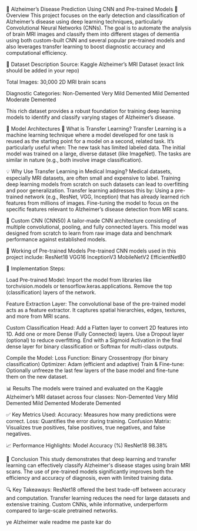 🧠 Alzheimer’s Disease Prediction Using CNN and Pre-trained Models
📘 Overview
This project focuses on the early detection and classification of Alzheimer’s disease using deep learning techniques, particularly Convolutional Neural Networks (CNNs). The goal is to automate the analysis of brain MRI images and classify them into different stages of dementia using both custom-built CNN and several popular pre-trained models and also leverages transfer learning to boost diagnostic accuracy and computational efficiency.

🧾 Dataset Description
Source: Kaggle Alzheimer’s MRI Dataset (exact link should be added in your repo)

Total Images: 30,000 2D MRI brain scans

Diagnostic Categories: 
Non-Demented
Very Mild Demented
Mild Demented
Moderate Demented

This rich dataset provides a robust foundation for training deep learning models to identify and classify varying stages of Alzheimer’s disease.

🧠 Model Architectures
🔁 What is Transfer Learning?
Transfer Learning is a machine learning technique where a model developed for one task is reused as the starting point for a model on a second, related task. It’s particularly useful when:
The new task has limited labeled data.
The initial model was trained on a large, diverse dataset (like ImageNet).
The tasks are similar in nature (e.g., both involve image classification).

💡 Why Use Transfer Learning in Medical Imaging?
Medical datasets, especially MRI datasets, are often small and expensive to label. Training deep learning models from scratch on such datasets can lead to overfitting and poor generalization. Transfer learning addresses this by:
Using a pre-trained network (e.g., ResNet, VGG, Inception) that has already learned rich features from millions of images.
Fine-tuning the model to focus on the specific features relevant to Alzheimer’s disease detection from MRI scans.

🔨 Custom CNN (CNN50)
A tailor-made CNN architecture consisting of multiple convolutional, pooling, and fully connected layers. This model was designed from scratch to learn from raw image data and benchmark performance against established models.

🧠 Working of Pre-trained Models
Pre-trained CNN models used in this project include:
ResNet18
VGG16
InceptionV3
MobileNetV2
EfficientNetB0

🔧 Implementation Steps:

Load Pre-trained Model:
Import the model from libraries like torchvision.models or tensorflow.keras.applications.
Remove the top (classification) layers of the network.

Feature Extraction Layer:
The convolutional base of the pre-trained model acts as a feature extractor.
It captures spatial hierarchies, edges, textures, and more from MRI scans.

Custom Classification Head:
Add a Flatten layer to convert 2D features into 1D.
Add one or more Dense (Fully Connected) layers.
Use a Dropout layer (optional) to reduce overfitting.
End with a Sigmoid Activation in the final dense layer for binary classification or Softmax for multi-class outputs.

Compile the Model:
Loss Function: Binary Crossentropy (for binary classification)
Optimizer: Adam (efficient and adaptive)
Train & Fine-tune:
Optionally unfreeze the last few layers of the base model and fine-tune them on the new dataset.

📊 Results
The models were trained and evaluated on the Kaggle Alzheimer’s MRI dataset across four classes:
Non-Demented
Very Mild Demented
Mild Demented
Moderate Demented

✅ Key Metrics Used:
Accuracy: Measures how many predictions were correct.
Loss: Quantifies the error during training.
Confusion Matrix: Visualizes true positives, false positives, true negatives, and false negatives.

📈 Performance Highlights:
Model	       Accuracy (%)
ResNet18         98.38%


🧾 Conclusion
This study demonstrates that deep learning and transfer learning can effectively classify Alzheimer's disease stages using brain MRI scans. The use of pre-trained models significantly improves both the efficiency and accuracy of diagnosis, even with limited training data.

🔍 Key Takeaways:
ResNet18 offered the best trade-off between accuracy and computation.
Transfer learning reduces the need for large datasets and extensive training.
Custom CNNs, while informative, underperform compared to large-scale pretrained networks.

ye Alzheimer wale readme me paste kar do
